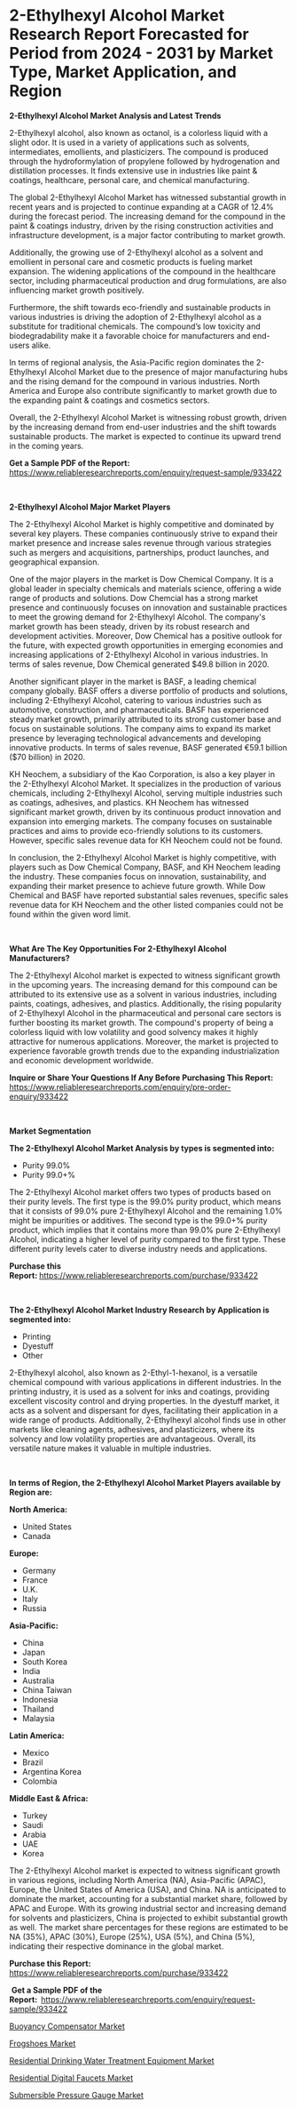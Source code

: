 <p><h1>2-Ethylhexyl Alcohol Market Research Report Forecasted for Period from 2024 -  2031 by Market Type, Market Application, and Region</h1></p><p><strong>2-Ethylhexyl Alcohol Market Analysis and Latest Trends</strong></p>
<p><p>2-Ethylhexyl alcohol, also known as octanol, is a colorless liquid with a slight odor. It is used in a variety of applications such as solvents, intermediates, emollients, and plasticizers. The compound is produced through the hydroformylation of propylene followed by hydrogenation and distillation processes. It finds extensive use in industries like paint & coatings, healthcare, personal care, and chemical manufacturing.</p><p>The global 2-Ethylhexyl Alcohol Market has witnessed substantial growth in recent years and is projected to continue expanding at a CAGR of 12.4% during the forecast period. The increasing demand for the compound in the paint & coatings industry, driven by the rising construction activities and infrastructure development, is a major factor contributing to market growth.</p><p>Additionally, the growing use of 2-Ethylhexyl alcohol as a solvent and emollient in personal care and cosmetic products is fueling market expansion. The widening applications of the compound in the healthcare sector, including pharmaceutical production and drug formulations, are also influencing market growth positively.</p><p>Furthermore, the shift towards eco-friendly and sustainable products in various industries is driving the adoption of 2-Ethylhexyl alcohol as a substitute for traditional chemicals. The compound’s low toxicity and biodegradability make it a favorable choice for manufacturers and end-users alike.</p><p>In terms of regional analysis, the Asia-Pacific region dominates the 2-Ethylhexyl Alcohol Market due to the presence of major manufacturing hubs and the rising demand for the compound in various industries. North America and Europe also contribute significantly to market growth due to the expanding paint & coatings and cosmetics sectors.</p><p>Overall, the 2-Ethylhexyl Alcohol Market is witnessing robust growth, driven by the increasing demand from end-user industries and the shift towards sustainable products. The market is expected to continue its upward trend in the coming years.</p></p>
<p><strong>Get a Sample PDF of the Report:&nbsp;</strong> <a href="https://www.reliableresearchreports.com/enquiry/request-sample/933422">https://www.reliableresearchreports.com/enquiry/request-sample/933422</a></p>
<p>&nbsp;</p>
<p><strong>2-Ethylhexyl Alcohol Major Market Players</strong></p>
<p><p>The 2-Ethylhexyl Alcohol Market is highly competitive and dominated by several key players. These companies continuously strive to expand their market presence and increase sales revenue through various strategies such as mergers and acquisitions, partnerships, product launches, and geographical expansion.</p><p>One of the major players in the market is Dow Chemical Company. It is a global leader in specialty chemicals and materials science, offering a wide range of products and solutions. Dow Chemcial has a strong market presence and continuously focuses on innovation and sustainable practices to meet the growing demand for 2-Ethylhexyl Alcohol. The company's market growth has been steady, driven by its robust research and development activities. Moreover, Dow Chemical has a positive outlook for the future, with expected growth opportunities in emerging economies and increasing applications of 2-Ethylhexyl Alcohol in various industries. In terms of sales revenue, Dow Chemical generated $49.8 billion in 2020.</p><p>Another significant player in the market is BASF, a leading chemical company globally. BASF offers a diverse portfolio of products and solutions, including 2-Ethylhexyl Alcohol, catering to various industries such as automotive, construction, and pharmaceuticals. BASF has experienced steady market growth, primarily attributed to its strong customer base and focus on sustainable solutions. The company aims to expand its market presence by leveraging technological advancements and developing innovative products. In terms of sales revenue, BASF generated €59.1 billion ($70 billion) in 2020.</p><p>KH Neochem, a subsidiary of the Kao Corporation, is also a key player in the 2-Ethylhexyl Alcohol Market. It specializes in the production of various chemicals, including 2-Ethylhexyl Alcohol, serving multiple industries such as coatings, adhesives, and plastics. KH Neochem has witnessed significant market growth, driven by its continuous product innovation and expansion into emerging markets. The company focuses on sustainable practices and aims to provide eco-friendly solutions to its customers. However, specific sales revenue data for KH Neochem could not be found.</p><p>In conclusion, the 2-Ethylhexyl Alcohol Market is highly competitive, with players such as Dow Chemical Company, BASF, and KH Neochem leading the industry. These companies focus on innovation, sustainability, and expanding their market presence to achieve future growth. While Dow Chemical and BASF have reported substantial sales revenues, specific sales revenue data for KH Neochem and the other listed companies could not be found within the given word limit.</p></p>
<p>&nbsp;</p>
<p><strong>What Are The Key Opportunities For 2-Ethylhexyl Alcohol Manufacturers?</strong></p>
<p><p>The 2-Ethylhexyl Alcohol market is expected to witness significant growth in the upcoming years. The increasing demand for this compound can be attributed to its extensive use as a solvent in various industries, including paints, coatings, adhesives, and plastics. Additionally, the rising popularity of 2-Ethylhexyl Alcohol in the pharmaceutical and personal care sectors is further boosting its market growth. The compound's property of being a colorless liquid with low volatility and good solvency makes it highly attractive for numerous applications. Moreover, the market is projected to experience favorable growth trends due to the expanding industrialization and economic development worldwide.</p></p>
<p><strong>Inquire or Share Your Questions If Any Before Purchasing This Report:</strong> <a href="https://www.reliableresearchreports.com/enquiry/pre-order-enquiry/933422">https://www.reliableresearchreports.com/enquiry/pre-order-enquiry/933422</a></p>
<p>&nbsp;</p>
<p><strong>Market Segmentation</strong></p>
<p><strong>The 2-Ethylhexyl Alcohol Market Analysis by types is segmented into:</strong></p>
<p><ul><li>Purity 99.0%</li><li>Purity 99.0+%</li></ul></p>
<p><p>The 2-Ethylhexyl Alcohol market offers two types of products based on their purity levels. The first type is the 99.0% purity product, which means that it consists of 99.0% pure 2-Ethylhexyl Alcohol and the remaining 1.0% might be impurities or additives. The second type is the 99.0+% purity product, which implies that it contains more than 99.0% pure 2-Ethylhexyl Alcohol, indicating a higher level of purity compared to the first type. These different purity levels cater to diverse industry needs and applications.</p></p>
<p><strong>Purchase this Report:&nbsp;</strong><a href="https://www.reliableresearchreports.com/purchase/933422">https://www.reliableresearchreports.com/purchase/933422</a></p>
<p>&nbsp;</p>
<p><strong>The 2-Ethylhexyl Alcohol Market Industry Research by Application is segmented into:</strong></p>
<p><ul><li>Printing</li><li>Dyestuff</li><li>Other</li></ul></p>
<p><p>2-Ethylhexyl alcohol, also known as 2-Ethyl-1-hexanol, is a versatile chemical compound with various applications in different industries. In the printing industry, it is used as a solvent for inks and coatings, providing excellent viscosity control and drying properties. In the dyestuff market, it acts as a solvent and dispersant for dyes, facilitating their application in a wide range of products. Additionally, 2-Ethylhexyl alcohol finds use in other markets like cleaning agents, adhesives, and plasticizers, where its solvency and low volatility properties are advantageous. Overall, its versatile nature makes it valuable in multiple industries.</p></p>
<p>&nbsp;</p>
<p><strong>In terms of Region, the 2-Ethylhexyl Alcohol Market Players available by Region are:</strong></p>
<p>
    <p> <strong> North America: </strong>
        <ul>
            <li>United States</li>
            <li>Canada</li>
        </ul>
        </p> 
    <p> <strong> Europe: </strong>
        <ul>
            <li>Germany</li>
            <li>France</li>
            <li>U.K.</li>
            <li>Italy</li>
            <li>Russia</li>
        </ul>
        </p> 
    <p> <strong> Asia-Pacific: </strong>
        <ul>
            <li>China</li>
            <li>Japan</li>
            <li>South Korea</li>
            <li>India</li>
            <li>Australia</li>
            <li>China Taiwan</li>
            <li>Indonesia</li>
            <li>Thailand</li>
            <li>Malaysia</li>
        </ul>
        </p> 
    <p> <strong> Latin America: </strong>
        <ul>
            <li>Mexico</li>
            <li>Brazil</li>
            <li>Argentina Korea</li>
            <li>Colombia</li>
        </ul>
        </p> 
    <p> <strong> Middle East & Africa: </strong>
        <ul>
            <li>Turkey</li>
            <li>Saudi</li>
            <li>Arabia</li>
            <li>UAE</li>
            <li>Korea</li>
        </ul>
    </p>
    </p>
<p><p>The 2-Ethylhexyl Alcohol market is expected to witness significant growth in various regions, including North America (NA), Asia-Pacific (APAC), Europe, the United States of America (USA), and China. NA is anticipated to dominate the market, accounting for a substantial market share, followed by APAC and Europe. With its growing industrial sector and increasing demand for solvents and plasticizers, China is projected to exhibit substantial growth as well. The market share percentages for these regions are estimated to be NA (35%), APAC (30%), Europe (25%), USA (5%), and China (5%), indicating their respective dominance in the global market.</p></p>
<p><strong>Purchase this Report: </strong><a href="https://www.reliableresearchreports.com/purchase/933422">https://www.reliableresearchreports.com/purchase/933422</a></p>
<p>&nbsp;<strong>Get a Sample PDF of the Report:&nbsp;&nbsp;</strong><a href="https://www.reliableresearchreports.com/enquiry/request-sample/933422">https://www.reliableresearchreports.com/enquiry/request-sample/933422</a></p>
<p><strong></strong></p>
<p><p><a href="https://medium.com/@markuspagac2023/buoyancy-compensator-market-the-key-to-successful-business-strategy-forecast-till-2031-30d171518c5a">Buoyancy Compensator Market</a></p><p><a href="https://medium.com/@markuspagac2023/frogshoes-market-trends-and-market-analysis-forecasted-for-period-2024-2031-75a306b45c7f">Frogshoes Market</a></p><p><a href="https://github.com/luckyshygirl/Market-Research-Report-List-3/blob/main/residential-drinking-water-treatment-equipment-market.md">Residential Drinking Water Treatment Equipment Market</a></p><p><a href="https://github.com/vimar16th/Market-Research-Report-List-3/blob/main/residential-digital-faucets-market.md">Residential Digital Faucets Market</a></p><p><a href="https://medium.com/@markuspagac2023/submersible-pressure-gauge-market-size-and-market-trends-complete-industry-overview-2024-to-2031-ff91d0a3a753">Submersible Pressure Gauge Market</a></p></p>